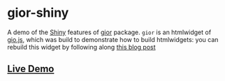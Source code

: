 # gior-shiny

A demo of the [Shiny](https://shiny.rstudio.com/) features of [gior](https://gior.john-coene.com/) package. `gior` is an htmlwidget of [gio.js](http://giojs.org/), which was build to demonstrate how to build htmlwidgets: you can rebuild this widget by following along [this blog post](https://john-coene.com/blog/how-to-htmlwidgets/)

## [Live Demo](https://shiny.john-coene.com/gior-shiny)

